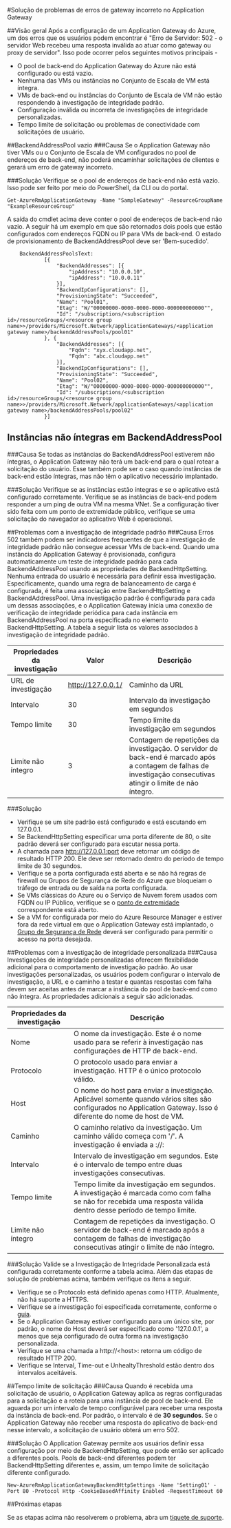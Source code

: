 <properties
   pageTitle="Solucionar problemas de erros de gateway inválido (502) do Application Gateway | Microsoft Azure"
   description="Saiba como solucionar problemas de erros 502 do Application Gateway"
   services="application-gateway"
   documentationCenter="na"
   authors="amitsriva"
   manager="rossort"
   editor=""
   tags="azure-resource-manager"
/>
<tags  
   ms.service="application-gateway"
   ms.devlang="na"
   ms.topic="article"
   ms.tgt_pltfrm="na"
   ms.workload="infrastructure-services"
   ms.date="05/15/2016"
   ms.author="amitsriva" />

#Solução de problemas de erros de gateway incorreto no Application Gateway

##Visão geral
Após a configuração de um Application Gateway do Azure, um dos erros que os usuários podem encontrar é "Erro de Servidor: 502 - o servidor Web recebeu uma resposta inválida ao atuar como gateway ou proxy de servidor". Isso pode ocorrer pelos seguintes motivos principais -

- O pool de back-end do Application Gateway do Azure não está configurado ou está vazio.
- Nenhuma das VMs ou instâncias no Conjunto de Escala de VM está íntegra.
- VMs de back-end ou instâncias do Conjunto de Escala de VM não estão respondendo à investigação de integridade padrão.
- Configuração inválida ou incorreta de investigações de integridade personalizadas.
- Tempo limite de solicitação ou problemas de conectividade com solicitações de usuário.


##BackendAddressPool vazio
###Causa
Se o Application Gateway não tiver VMs ou o Conjunto de Escala de VM configurados no pool de endereços de back-end, não poderá encaminhar solicitações de clientes e gerará um erro de gateway incorreto.

###Solução
Verifique se o pool de endereços de back-end não está vazio. Isso pode ser feito por meio do PowerShell, da CLI ou do portal.

	
	Get-AzureRmApplicationGateway -Name "SampleGateway" -ResourceGroupName "ExampleResourceGroup"

A saída do cmdlet acima deve conter o pool de endereços de back-end não vazio. A seguir há um exemplo em que são retornados dois pools que estão configurados com endereços FQDN ou IP para VMs de back-end. O estado de provisionamento de BackendAddressPool deve ser 'Bem-sucedido'.
	
		BackendAddressPoolsText: 
				[{
					"BackendAddresses": [{
						"ipAddress": "10.0.0.10",
						"ipAddress": "10.0.0.11"
					}],
					"BackendIpConfigurations": [],
					"ProvisioningState": "Succeeded",
					"Name": "Pool01",
					"Etag": "W/"00000000-0000-0000-0000-000000000000"",
					"Id": "/subscriptions/<subscription id>/resourceGroups/<resource group name>>/providers/Microsoft.Network/applicationGateways/<application gateway name>/backendAddressPools/pool01"
				}, {
					"BackendAddresses": [{
						"Fqdn": "xyx.cloudapp.net",
						"Fqdn": "abc.cloudapp.net"
					}],
					"BackendIpConfigurations": [],
					"ProvisioningState": "Succeeded",
					"Name": "Pool02",
					"Etag": "W/"00000000-0000-0000-0000-000000000000"",
					"Id": "/subscriptions/<subscription id>/resourceGroups/<resource group name>>/providers/Microsoft.Network/applicationGateways/<application gateway name>/backendAddressPools/pool02"
				}]
	
	
## Instâncias não íntegras em BackendAddressPool

###Causa
Se todas as instâncias do BackendAddressPool estiverem não íntegras, o Application Gateway não terá um back-end para o qual rotear a solicitação do usuário. Esse também pode ser o caso quando instâncias de back-end estão íntegras, mas não têm o aplicativo necessário implantado.

###Solução
Verifique se as instâncias estão íntegras e se o aplicativo está configurado corretamente. Verifique se as instâncias de back-end podem responder a um ping de outra VM na mesma VNet. Se a configuração tiver sido feita com um ponto de extremidade público, verifique se uma solicitação do navegador ao aplicativo Web é operacional.


##Problemas com a investigação de integridade padrão
###Causa
Erros 502 também podem ser indicadores frequentes de que a investigação de integridade padrão não consegue acessar VMs de back-end. Quando uma instância do Application Gateway é provisionada, configura automaticamente um teste de integridade padrão para cada BackendAddressPool usando as propriedades de BackendHttpSetting. Nenhuma entrada do usuário é necessária para definir essa investigação. Especificamente, quando uma regra de balanceamento de carga é configurada, é feita uma associação entre BackendHttpSetting e BackendAddressPool. Uma investigação padrão é configurada para cada um dessas associações, e o Application Gateway inicia uma conexão de verificação de integridade periódica para cada instância em BackendAddressPool na porta especificada no elemento BackendHttpSetting. A tabela a seguir lista os valores associados à investigação de integridade padrão.


|Propriedades da investigação | Valor | Descrição|
|---|---|---|
| URL de investigação| http://127.0.0.1/ | Caminho da URL |
| Intervalo | 30 | Intervalo da investigação em segundos |
| Tempo limite | 30 | Tempo limite da investigação em segundos |
| Limite não íntegro | 3 | Contagem de repetições da investigação. O servidor de back-end é marcado após a contagem de falhas de investigação consecutivas atingir o limite de não íntegro. |

###Solução
- Verifique se um site padrão está configurado e está escutando em 127.0.0.1.
- Se BackendHttpSetting especificar uma porta diferente de 80, o site padrão deverá ser configurado para escutar nessa porta.
- A chamada para http://127.0.0.1:port deve retornar um código de resultado HTTP 200. Ele deve ser retornado dentro do período de tempo limite de 30 segundos.
- Verifique se a porta configurada está aberta e se não há regras de firewall ou Grupos de Segurança de Rede do Azure que bloqueiam o tráfego de entrada ou de saída na porta configurada.
- Se VMs clássicas do Azure ou o Serviço de Nuvem forem usados com FQDN ou IP Público, verifique se o [ponto de extremidade](../virtual-machines/virtual-machines-windows-classic-setup-endpoints.md) correspondente está aberto.
- Se a VM for configurada por meio do Azure Resource Manager e estiver fora da rede virtual em que o Application Gateway está implantado, o [Grupo de Segurança de Rede](../virtual-network/virtual-networks-nsg.md) deverá ser configurado para permitir o acesso na porta desejada.


##Problemas com a investigação de integridade personalizada
###Causa
Investigações de integridade personalizadas oferecem flexibilidade adicional para o comportamento de investigação padrão. Ao usar investigações personalizadas, os usuários podem configurar o intervalo de investigação, a URL e o caminho a testar e quantas respostas com falha devem ser aceitas antes de marcar a instância do pool de back-end como não íntegra. As propriedades adicionais a seguir são adicionadas.


|Propriedades da investigação| Descrição|
|---|---|
| Nome | O nome da investigação. Este é o nome usado para se referir à investigação nas configurações de HTTP de back-end. |
| Protocolo | O protocolo usado para enviar a investigação. HTTP é o único protocolo válido. |
| Host | O nome do host para enviar a investigação. Aplicável somente quando vários sites são configurados no Application Gateway. Isso é diferente do nome de host de VM. |
| Caminho | O caminho relativo da investigação. Um caminho válido começa com '/'. A investigação é enviada a <protocolo>://<host>:<porta><caminho> |
| Intervalo | Intervalo de investigação em segundos. Este é o intervalo de tempo entre duas investigações consecutivas.|
| Tempo limite | Tempo limite da investigação em segundos. A investigação é marcada como com falha se não for recebida uma resposta válida dentro desse período de tempo limite. |
| Limite não íntegro | Contagem de repetições da investigação. O servidor de back-end é marcado após a contagem de falhas de investigação consecutivas atingir o limite de não íntegro. |


###Solução
Valide se a Investigação de Integridade Personalizada está configurada corretamente conforme a tabela acima. Além das etapas de solução de problemas acima, também verifique os itens a seguir.

- Verifique se o Protocolo está definido apenas como HTTP. Atualmente, não há suporte a HTTPS.
- Verifique se a investigação foi especificada corretamente, conforme o [guia](application-gateway-create-probe-ps.md).
- Se o Application Gateway estiver configurado para um único site, por padrão, o nome do Host deverá ser especificado como '127.0.0.1', a menos que seja configurado de outra forma na investigação personalizada.
- Verifique se uma chamada a http://\<host>:<porta><caminho> retorna um código de resultado HTTP 200.
- Verifique se Interval, Time-out e UnhealtyThreshold estão dentro dos intervalos aceitáveis.


##Tempo limite de solicitação
###Causa
Quando é recebida uma solicitação de usuário, o Application Gateway aplica as regras configuradas para a solicitação e a roteia para uma instância de pool de back-end. Ele aguarda por um intervalo de tempo configurável para receber uma resposta da instância de back-end. Por padrão, o intervalo é de **30 segundos**. Se o Application Gateway não receber uma resposta do aplicativo de back-end nesse intervalo, a solicitação de usuário obterá um erro 502.

###Solução
O Application Gateway permite aos usuários definir essa configuração por meio de BackendHttpSetting, que pode então ser aplicado a diferentes pools. Pools de back-end diferentes podem ter BackendHttpSetting diferentes e, assim, um tempo limite de solicitação diferente configurado.

	New-AzureRmApplicationGatewayBackendHttpSettings -Name 'Setting01' -Port 80 -Protocol Http -CookieBasedAffinity Enabled -RequestTimeout 60

##Próximas etapas

Se as etapas acima não resolverem o problema, abra um [tíquete de suporte](https://azure.microsoft.com/support/options/).

<!---HONumber=AcomDC_0720_2016-->